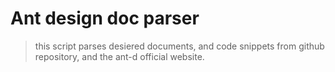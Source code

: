 # Ant design doc parser
> this script parses desiered documents, and code snippets from github repository, and the ant-d official website.